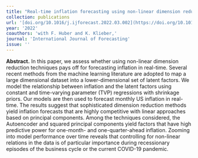 ```yaml
---
title: "Real-time inflation forecasting using non-linear dimension reduction techniques"
collection: publications
url: '[doi.org/10.1016/j.ijforecast.2022.03.002](https://doi.org/10.1016/j.ijforecast.2022.03.002)'
year: '2022'
coauthors: 'with F. Huber and K. Klieber,'
journal: 'International Journal of Forecasting'
issue: ''
---
```

**Abstract.** In this paper, we assess whether using non-linear dimension reduction techniques pays off for forecasting inflation in real-time. Several recent methods from the machine learning literature are adopted to map a large dimensional dataset into a lower-dimensional set of latent factors. We model the relationship between inflation and the latent factors using constant and time-varying parameter (TVP) regressions with shrinkage priors. Our models are then used to forecast monthly US inflation in real-time. The results suggest that sophisticated dimension reduction methods yield inflation forecasts that are highly competitive with linear approaches based on principal components. Among the techniques considered, the Autoencoder and squared principal components yield factors that have high predictive power for one-month- and one-quarter-ahead inflation. Zooming into model performance over time reveals that controlling for non-linear relations in the data is of particular importance during recessionary episodes of the business cycle or the current COVID-19 pandemic.
